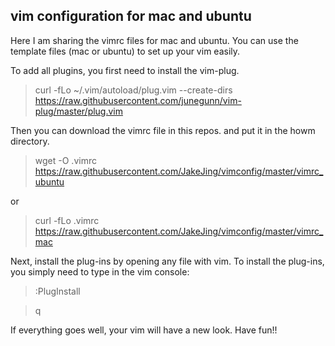 ## vim configuration for mac and ubuntu


Here I am sharing the vimrc files for mac and ubuntu. You can use the template files (mac or ubuntu) to set up your vim easily.

To add all plugins, you first need to install the vim-plug.

> curl -fLo ~/.vim/autoload/plug.vim --create-dirs https://raw.githubusercontent.com/junegunn/vim-plug/master/plug.vim

Then you can download the vimrc file in this repos. and put it in the howm directory.

> wget -O .vimrc https://raw.githubusercontent.com/JakeJing/vimconfig/master/vimrc_ubuntu

or

> curl -fLo .vimrc https://raw.githubusercontent.com/JakeJing/vimconfig/master/vimrc_mac

Next, install the plug-ins by opening any file with vim. To install the plug-ins, you simply need to type in the vim console:

> :PlugInstall

> q

If everything goes well, your vim will have a new look. Have fun!!




